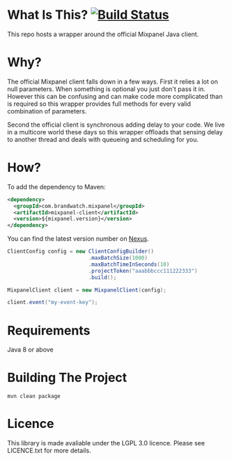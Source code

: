 # What Is This? [![Build Status](https://travis-ci.org/BrandwatchLtd/async-mixpanel-client.svg)](https://travis-ci.org/BrandwatchLtd/async-mixpanel-client)
This repo hosts a wrapper around the official Mixpanel Java client.

# Why?
The official Mixpanel client falls down in a few ways. First it relies a lot on null parameters. When something is optional you just don't pass it in. However this can be confusing and can make code more complicated than is required so this wrapper provides full methods for every valid combination of parameters.

Second the official client is synchronous adding delay to your code. We live in a multicore world these days so this wrapper offloads that sensing delay to another thread and deals with queueing and scheduling for you.

# How?
To add the dependency to Maven:

```xml
<dependency>
  <groupId>com.brandwatch.mixpanel</groupId>
  <artifactId>mixpanel-client</artifactId>
  <version>${mixpanel.version}</version>
</dependency>
```

You can find the latest version number on [Nexus](https://nexus.brandwatch.com/index.html#nexus-search;quick~mixpanel-client).


```java
ClientConfig config = new ClientConfigBuilder()
                          .maxBatchSize(1000)
                          .maxBatchTimeInSeconds(10)
                          .projectToken("aaabbbccc111222333")
                          .build();

MixpanelClient client = new MixpanelClient(config);

client.event("my-event-key");
```

# Requirements
Java 8 or above

# Building The Project
`mvn clean package`

# Licence
This library is made avaliable under the LGPL 3.0 licence. Please see LICENCE.txt for more details.
